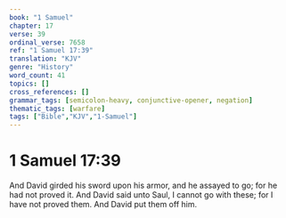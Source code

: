 ```yaml
---
book: "1 Samuel"
chapter: 17
verse: 39
ordinal_verse: 7658
ref: "1 Samuel 17:39"
translation: "KJV"
genre: "History"
word_count: 41
topics: []
cross_references: []
grammar_tags: [semicolon-heavy, conjunctive-opener, negation]
thematic_tags: [warfare]
tags: ["Bible","KJV","1-Samuel"]
---
```


# 1 Samuel 17:39

And David girded his sword upon his armor, and he assayed to go; for he had not proved it. And David said unto Saul, I cannot go with these; for I have not proved them. And David put them off him.

